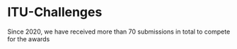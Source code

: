 # ITU-Challenges
Since 2020, we have received more than 70 submissions in total to compete for the awards
<style>
    .sidebar {
        width: 200px;
        background-color: #f0f0f0;
        padding: 20px;
        border-right: 1px solid #ccc;
        float: left;
    }

    .sidebar h3 {
        margin-top: 0;
    }

    .sidebar ul {
        list-style-type: none;
        padding: 0;
    }

    .sidebar ul li {
        margin-bottom: 10px;
    }
</style>
